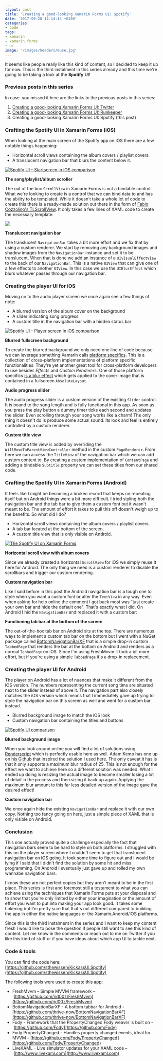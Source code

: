 ```yaml
---
layout: post
title: 'Creating a good-looking Xamarin Forms UI: Spotify'
date: '2017-09-20 12:14:14 +0200'
categories:
- Code
tags:
- xamarin
- xamarin.forms
- ui
image: '/images/headers/muse.jpg'
---
```


It seems like people really like this kind of content, so I decided to keep it up for now. This is the third instalment in this series already and this time we're going to be taking a look at the **Spotify** UI!

### Previous posts in this series

In case  you missed it here are the links to the previous posts in this series:

1. [Creating a good-looking Xamarin Forms UI: Twitter](/xamarin-forms-ui-twitter/)
2. [Creating a good-looking Xamarin Forms UI: Runkeeper](/xamarin-forms-ui-runkeeper/)
3. Creating a good-looking Xamarin Forms UI: Spotify (this post)

### Crafting the Spotify UI in Xamarin Forms (iOS)

When looking at the main screen of the Spotify app on iOS there are a few notable things happening:

*   Horizontal scroll views containing the album covers / playlist covers.
*   A translucent navigation bar that blurs the content below it.

[![Spotify UI - Startscreen in iOS comparison](/images/posts/comparison-ios1-1.jpg)](/images/posts/comparison-ios1-1.jpg)

**The song/playlist/album scroller**

The out of the box `ScrollView` in Xamarin Forms is not a bindable control. What we're looking to create is a control that we can bind data to and has the ability to be templated. While it doesn't take a whole lot of code to create this there is a ready-made solution out there in the form of [Fabio Cozzolino's TLScrollView](https://github.com/fabiocozzolino/TitiusLabs.Xamarin/blob/master/TitiusLabs.Forms/Controls/TLScrollView.cs). It only takes a few lines of XAML code to create the necessary template:

<script src="https://gist.github.com/sthewissen/2b346405839c4d5ca0081c7dd2b2e973.js"></script>

[![](/images/posts/translucent-1.jpg)](/images/posts/translucent-1.jpg)

**Translucent navigation bar**

The translucent `NavigationBar` takes a bit more effort and we fix that by using a custom renderer. We start by removing any background images and shadow images from the `NavigationBar` instance and set it to be translucent. When that is done we add an instance of a `UIVisualEffectView` to the back of our `NavigationBar`. This is a native `UIView` that can give one of a few effects to another `UIView`. In this case we use the `UIBlurEffect` which blurs whatever passes through our navigation bar.

<script src="https://gist.github.com/sthewissen/30e9b9a620157177fed880617def4a41.js"></script>

### Creating the player UI for iOS

Moving on to the audio player screen we once again see a few things of note:

*   A blurred version of the album cover on the background
*   A slider indicating song progress
*   A custom title in the navigation bar with a hidden status bar

[![Spotify UI - Player screen in iOS comparison](/images/posts/comparison-ios2.jpg)](/images/posts/comparison-ios2.jpg)

**Blurred fullscreen background**

To create the blurred background we only need one line of code because we can leverage something Xamarin calls [platform specifics](https://developer.xamarin.com/guides/xamarin-forms/platform-features/platform-specifics/). This is a collection of cross-platform implementations of platform specific functionalities. They're yet another great tool for cross-platform developers to use besides *Effects* and *Custom Renderers*. One of those platform specifics [is a blur effect](https://blog.xamarin.com/bringing-platform-specific-functionality-to-xamarin-forms-apps/) which gets applied to the cover image that is contained in a fullscreen `AbsoluteLayout`.

<script src="https://gist.github.com/sthewissen/5333225fb02e6934b3b8f8e241799e82.js"></script>

**Audio progress slider**

The audio progress slider is a custom version of the existing `Slider` control. It is bound to the song length and is fully functional in this app. As soon as you press the play button a dummy timer ticks each second and updates the slider. Even scrolling through your song works like a charm! The only thing it doesn't do is produce some actual sound. Its look and feel is entirely controlled by a custom renderer.

<script src="https://gist.github.com/sthewissen/68d42598c9ec2087f6b94e04e30ed913.js"></script>

**Custom title view**

The custom title view is added by overriding the `WillMoveToParentViewController` method in the custom `PageRenderer`. From here we can access the `TitleView` of the navigation bar which we can add custom content to. By creating a custom implementation of `ContentPage` and adding a bindable `Subtitle` property we can set these titles from our shared code.

<script src="https://gist.github.com/sthewissen/e8ed793749d06fd68271f108948b31ee.js"></script>

### Crafting the Spotify UI in Xamarin Forms (Android)

It feels like I might be becoming a broken record that keeps on repeating itself but on Android things were a bit more difficult. I tried styling both the navigation bar and the tab bar to give them a custom font but it wasn't meant to be. The amount of effort it takes to pull this off doesn't weigh up to the benefits. So what did I do?

*   Horizontal scroll views containing the album covers / playlist covers.
*   A tab bar located at the bottom of the screen.
*   A custom title view that is only visible on Android.

[![The Spotify UI on Xamarin Forms](/images/posts/comparison-droid1.jpg)](/images/posts/comparison-droid1.jpg)

**Horizontal scroll view with album covers**

Since we already created a horizontal `ScrollView` for iOS we simply reuse it here for Android. The only thing we need is a custom renderer to disable the scrollbars and trigger our custom rendering.

**Custom navigation bar**

Like I said before in this post the Android navigation bar is a tough one to style when you want a custom font or alter the `TextView` in any way. Even when asking for help online the comment I got back most was "just create your own bar and hide the default one". That's exactly what I did. On Android I hid the `NavigationBar` and replaced it with a custom bar:

<script src="https://gist.github.com/sthewissen/fe0e6c35765d8b3aeef6888b4d0a0bba.js"></script>

**Functioning tab bar at the bottom of the screen**

The out-of-the-box tab bar on Android sits at the top. There are numerous ways to implement a custom tab bar on the bottom but I went with a NuGet package called [BottomNavigationBarXF](https://github.com/thrive-now/BottomNavigationBarXF) that is a simple drop-in custom `TabbedPage` that renders the bar at the bottom on Android and renders as a normal `TabbedPage` on iOS. Since I'm using FreshMvvm it took a bit more effort, but if you're using a simple `TabbedPage` it's a drop-in replacement.

### Creating the player UI for Android

The player on Android has a lot of nuances that make it different from the iOS version. The numbers representing the current song time are situated next to the slider instead of above it. The navigation part also closely matches the iOS version which means that I immediately gave up trying to style the navigation bar on this screen as well and went for a custom bar instead.

*   Blurred background image to match the iOS look
*   Custom navigation bar containing the titles and buttons

[![Spotify UI comparison](/images/posts/comparison-droid2.jpg)](/images/posts/comparison-droid2.jpg)

**Blurred background image**

When you look around online you will find a lot of solutions using [Renderscript](https://developer.android.com/guide/topics/renderscript/compute.html) which is perfectly usable here as well. Adam Kemp has one up on [his Github](https://github.com/TheRealAdamKemp/BlurredImageTest/blob/master/Droid/BlurredImageRenderer.cs) that inspired the solution I used here. The only caveat it has is that it only supports a maximum blur radius of 25. This is not enough for the effect we want to achieve here so a different solution was needed. What I ended up doing is resizing the actual image to become smaller losing a lot of detail in the process and then sizing it back up again. Applying the maximum blur amount to this far less detailed version of the image gave the desired effect!

<script src="https://gist.github.com/sthewissen/40ff784fd68fbb8e0651cd4d9953b70c.js"></script>

**Custom navigation bar**

We once again hide the existing `NavigationBar` and replace it with our own copy. Nothing too fancy going on here, just a simple piece of XAML that is only visible on Android.

<script src="https://gist.github.com/sthewissen/eee9fe6e52971e6a81d8d1258b4e6b17.js"></script>

### Conclusion

This one actually proved quite a challenge especially the fact that navigation bars seem to be hard to style on both platforms. I struggled with this on the player screen where I couldn't seem to get that translucent navigation bar on iOS going. It took some time to figure out and I would be lying if I said that I didn't find the solution by some hit and miss programming. On Android I eventually just gave up and rolled my own wannabe navigation bars.

I know these are not perfect copies but they aren't meant to be in the first place. This series is first and foremost still a testament to what you can achieve using the techniques that Xamarin Forms puts at your disposal and to show that you're only limited by either your imagination or the amount of effort you want to put into making your app look good. It takes some tinkering but I'm pretty sure that that's not different compared to building the app in either the native languages or the Xamarin.Android/iOS platforms.

Since this is the third instalment in the series and I want to keep my content fresh I would like to pose the question if people still want to see this kind of content. Let me know in the comments or reach out to me on Twitter if you like this kind of stuff or if you have ideas about which app UI to tackle next.

### Code & tools

You can find the code here: [https://github.com/sthewissen/KickassUI.Spotify](https://github.com/sthewissen/KickassUI.Spotify)

The following tools were used to create this app:

*   FreshMvvm – Simple MVVM framework – [https://github.com/rid00z/FreshMvvm](https://github.com/rid00z/FreshMvvm)
*   BottomNavigationBarXF - A bottom tabbar for Android - [https://github.com/thrive-now/BottomNavigationBarXF](https://github.com/thrive-now/BottomNavigationBarXF)
*   Fody - Framework that the PropertyChanged Fody weaver is built on - [https://github.com/Fody](https://github.com/Fody)
*   Fody PropertyChanged - Handles property changed events, ideal for MVVM - [https://github.com/Fody/PropertyChanged](https://github.com/Fody/PropertyChanged)
*   LiveXAML – Live simulator updates for your XAML code – [http://www.livexaml.com](http://www.livexaml.com)
